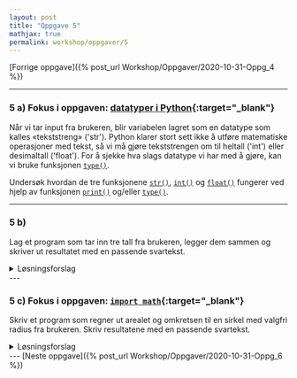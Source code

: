 ```yaml
---
layout: post
title: "Oppgave 5"
mathjax: true
permalink: workshop/oppgaver/5
---
```


[Forrige oppgave]({% post_url Workshop/Oppgaver/2020-10-31-Oppg_4 %})

---

### 5 a) Fokus i oppgaven: [datatyper i Python](https://www.w3schools.com/python/python_datatypes.asp){:target="_blank"}

Når vi tar input fra brukeren, blir variabelen lagret som en datatype som kalles «tekststreng» ('str'). Python klarer stort sett ikke å utføre matematiske operasjoner med tekst, så vi må gjøre tekststrengen om til heltall ('int') eller desimaltall ('float'). For å sjekke hva slags datatype vi har med å gjøre, kan vi bruke funksjonen [`type()`](https://www.w3schools.com/python/ref_func_type.asp).

Undersøk hvordan de tre funksjonene [`str()`](https://www.w3schools.com/python/ref_func_str.asp), [`int()`](https://www.w3schools.com/python/ref_func_int.asp) og [`float()`](https://www.w3schools.com/python/ref_func_float.asp) fungerer ved hjelp av funksjonen [`print()`](https://www.w3schools.com/python/ref_func_print.asp) og/eller [`type()`](https://www.w3schools.com/python/ref_func_type.asp).

---

### 5 b)

Lag et program som tar inn tre tall fra brukeren, legger dem sammen og skriver ut resultatet med en passende svartekst.

<details>
<summary>Løsningsforslag</summary>
<p>
{% highlight python linenos %}
tall1 = float(input("Skriv et tall: "))
tall2 = float(input("Skriv et tall: "))
tall3 = float(input("Skriv et tall: "))

print(f"Summen av {tall1} + {tall2} + {tall3} er {tall1+tall2+tall3}")
{% endhighlight %}

</p>
</details>
---

### 5 c) Fokus i oppgaven: [`import math`](https://www.w3schools.com/python/python_math.asp){:target="_blank"}

Skriv et program som regner ut arealet og omkretsen til en sirkel med valgfri radius fra brukeren. Skriv resultatene med en passende svartekst.

<details>
<summary>Løsningsforslag</summary>
<p>
{% highlight python  linenos %}
import math

radius = float(input("Hva er radius til sirkelen? "))
omkrets = 2 * math.pi * radius
areal = math.pi * (float(radius)**2)

print(f"Arealet til sirkelen med radius {radius} er {round(areal,3)}")
print(f"Omkretsen til sirkelen med radius {radius} er {round(omkrets,3)}")
{% endhighlight %}

</p>
</details>
---
[Neste oppgave]({% post_url Workshop/Oppgaver/2020-10-31-Oppg_6 %})
